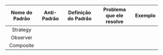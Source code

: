 Nome do Padrão | Anti-Padrão | Definição do Padrão | Problema que ele resolve | Exemplo
:---: | :---: | :---: | :---: | :---: |
Strategy | 
Observer |
Composite |

